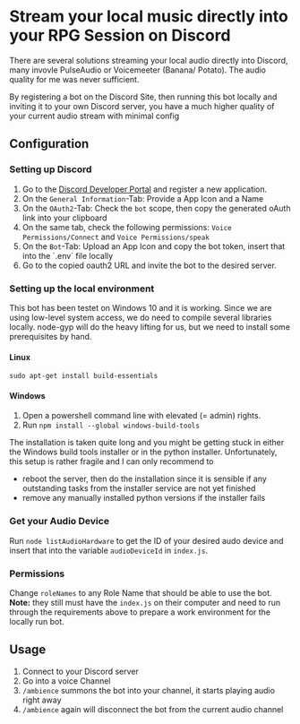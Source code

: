 # Stream your local music directly into your RPG Session on Discord
There are several solutions streaming your local audio directly into Discord, many invovle PulseAudio or Voicemeeter (Banana/ Potato). The audio quality for me was never sufficient.

By registering a bot on the Discord Site, then running this bot locally and inviting it to your own Discord server, you have a much higher quality of your current audio stream with minimal config

## Configuration

### Setting up Discord

1. Go to the [Discord Developer Portal](https://discordapp.com/developers/applications/) and register a new application.
2. On the `General Information`-Tab: Provide a App Icon and a Name
3. On the `OAuth2`-Tab: Check the `bot` scope, then copy the generated oAuth link into your clipboard
4. On the same tab, check the following permissions: `Voice Permissions/Connect` and `Voice Permissions/speak`
5. On the `Bot`-Tab: Upload an App Icon and copy the bot token, insert that into the `.env´ file locally
6. Go to the copied oauth2 URL and invite the bot to the desired server.

### Setting up the local environment

This bot has been testet on Windows 10 and it is working. Since we are using low-level system access, we do need to compile several libraries locally. node-gyp will do the heavy lifting for us, but we need to install some prerequisites by hand.

#### Linux
`sudo apt-get install build-essentials`

#### Windows
1. Open a powershell command line with elevated (= admin) rights.
2. Run `npm install --global windows-build-tools`

The installation is taken quite long and you might be getting stuck in either the Windows build tools installer or in the python installer. Unfortunately, this setup is rather fragile and I can only recommend to 

- reboot the server, then do the installation since it is sensible if any outstanding tasks from the installer service are not yet finished
- remove any manually installed python versions if the installer fails

### Get your Audio Device
Run `node listAudioHardware` to get the ID of your desired audo device and insert that into the variable `audioDeviceId` in `index.js`. 

### Permissions
Change `roleNames` to any Role Name that should be able to use the bot. **Note:** they still must have the `index.js` on their computer and need to run through the requirements above to prepare a work environment for the locally run bot.

## Usage

1. Connect to your Discord server
2. Go into a voice Channel
3. `/ambience` summons the bot into your channel, it starts playing audio right away
4. `/ambience` again will disconnect the bot from the current audio channel